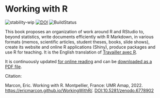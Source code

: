 # Working with R

![stability-wip](https://img.shields.io/badge/stability-work_in_progress-lightgrey.svg)
[![DOI](https://zenodo.org/badge/507862871.svg)](https://zenodo.org/badge/latestdoi/507862871)
![BuildStatus](https://github.com/EricMarcon/WorkingWithR/workflows/bookdown/badge.svg)


This book proposes an organization of work around R and RStudio to, beyond statistics, write documents efficiently with R Markdown, in various formats (memos, scientific articles, student theses, books, slide shows), create its website and online R applications (Shiny), produce packages and use R for teaching.
It is the English translation of [Travailler avec R](https://ericmarcon.github.io/travailleR/).

It is continuously updated [for online reading](https://EricMarcon.github.io/WorkingWithR/) and can be [downloaded as a PDF file](https://ericmarcon.github.io/WorkingWithR/WwR.pdf).


Citation:

Marcon, Eric. Working with R. Montpellier, France: UMR Amap, 2022. https://ericmarcon.github.io/WorkingWithR/. [DOI:10.5281/zenodo.6778902](https://doi.org/10.5281/zenodo.6778902)
